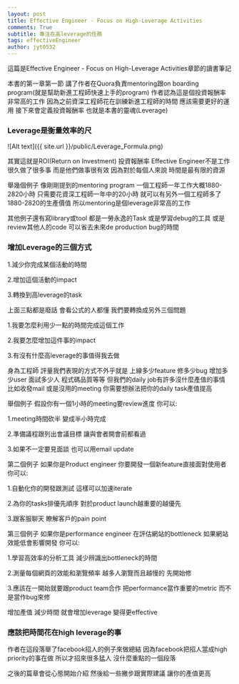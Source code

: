 ```yaml
---
layout: post
title: Effective Engineer - Focus on High-Leverage Activities
comments: True 
subtitle: 專注在高leverage的任務
tags: effectiveEngineer
author: jyt0532
---
```


這篇是Effective Engineer - Focus on High-Leverage Activities章節的讀書筆記

本書的第一章第一節 
講了作者在Quora負責mentoring跟on boarding program(就是幫助新進工程師快速上手的program) 
作者認為這是個投資報酬率非常高的工作 因為之前資深工程師花在訓練新進工程師的時間 應該需要更好的運用 
接下來會定義投資報酬率 也就是本書的靈魂(Leverage)

### Leverage是衡量效率的尺

![Alt text]({{ site.url }}/public/Leverage_Formula.png)

其實這就是ROI(Return on Investment) 投資報酬率 Effective Engineer不是工作很久做了很多事 而是他們做事很有效 因為對於每個人來說 時間是最有限的資源

舉幾個例子 像剛剛提到的mentoring program 一個工程師一年工作大概1880-2820小時 
只需要花資深工程師一年中的20小時 就可以有另外一個工程師多了1880-2820的生產價值 所以mentoring是個leverage非常高的工作

其他例子還有寫library或tool 都是一勞永逸的Task 或是學習debug的工具 或是review其他人的code 可以省去未來de production bug的時間

### 增加Leverage的三個方式 

1.減少你完成某個活動的時間

2.增加這個活動的impact

3.轉換到高leverage的task

上面三點都是廢話 會看公式的人都懂 我們要轉換成另外三個問題

1.我要怎麼利用少一點的時間完成這個工作

2.我要怎麼增加這件事的impact

3.有沒有什麼高leverage的事值得我去做

身為工程師 評量我們表現的方式不外乎就是 上線多少feature 修多少bug 增加多少user 面試多少人 程式碼品質等等 但我們的daily job有許多沒什麼產值的事情 比如收發mail 或是沒用的meeting 你需要想辦法把你的daily task產值提高 

舉個例子 假設你有一個1小時的meeting要review進度 你可以:

1.meeting時間砍半 變成半小時完成

2.準備議程跟列出會議目標 讓與會者開會前都看過

3.如果不一定要見面談 也可以用email update

第二個例子 如果你是Product engineer 你要開發一個新feature直接面對使用者 你可以:

1.自動化你的開發跟測試 這樣可以加速iterate

2.為你的tasks排優先順序 對於product launch越重要的越優先

3.跟客服聊天 瞭解客戶的pain point

第三個例子 如果你是performance engineer 在評估網站的bottleneck 如果網站效能低會影響開發 你可以:

1.學習高效率的分析工具 減少辨識出bottleneck的時間

2.測量每個網頁的效能和瀏覽頻率 越多人瀏覽而且越慢的 先開始修

3.應該在一開始就要跟product team合作 把performance當作重要的metric 而不是當作bug來修

增加產值 減少時間 就會增加leverage 變得更effective

### 應該把時間花在high leverage的事

作者在這段落舉了facebook招人的例子來做總結 因為facebook把招人當成high priority的事在做 所以才招來很多猛人 沒什麼重點的一個段落

之後的篇章會從心態開始介紹 然後給一些撇步跟實際建議 讓你的產值更高

